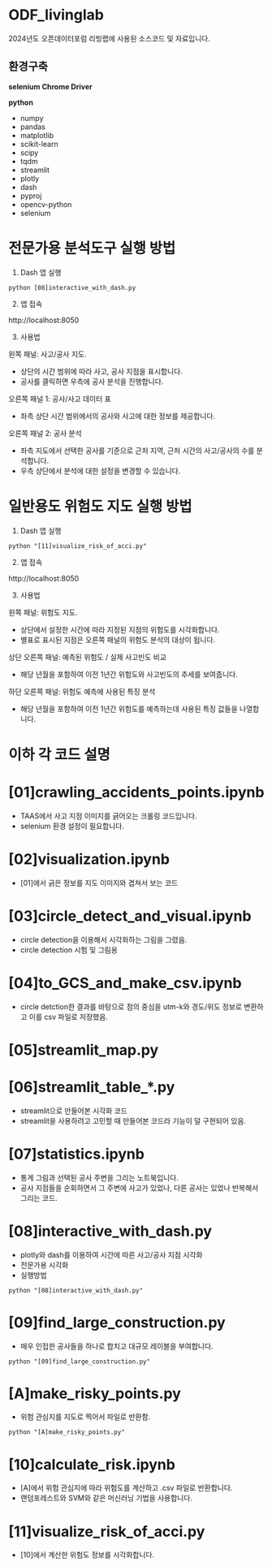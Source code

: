 # ODF_livinglab
2024년도 오픈데이터포럼 리빙랩에 사용된 소스코드 및 자료입니다.

## 환경구축

**selenium Chrome Driver**

**python**
- numpy
- pandas
- matplotlib
- scikit-learn
- scipy
- tqdm
- streamlit
- plotly
- dash
- pyproj
- opencv-python
- selenium


# 전문가용 분석도구 실행 방법

1. Dash 앱 실행
```
python [08]interactive_with_dash.py
```

2. 앱 접속

http://localhost:8050

3. 사용법

왼쪽 패널: 사고/공사 지도.
- 상단의 시간 범위에 따라 사고, 공사 지점을 표시합니다.
- 공사를 클릭하면 우측에 공사 분석을 진행합니다.

오른쪽 패널 1: 공사/사고 데이터 표
- 좌측 상단 시간 범위에서의 공사와 사고에 대한 정보를 제공합니다.

오른쪽 패널 2: 공사 분석
- 좌측 지도에서 선택한 공사를 기준으로 근처 지역, 근처 시간의 사고/공사의 수를 분석합니다.
- 우측 상단에서 분석에 대한 설정을 변경할 수 있습니다. 


# 일반용도 위험도 지도 실행 방법

1. Dash 앱 실행
```
python "[11]visualize_risk_of_acci.py"
```

2. 앱 접속

http://localhost:8050

3. 사용법

왼쪽 패널: 위험도 지도.
- 상단에서 설정한 시간에 따라 지정된 지점의 위험도를 시각화합니다.
- 별표로 표시된 지점은 오른쪽 패널의 위험도 분석의 대상이 됩니다. 

상단 오른쪽 패널: 예측된 위험도 / 실제 사고빈도 비교
- 해당 년월을 포함하여 이전 1년간 위험도와 사고빈도의 추세를 보여줍니다.

하단 오른쪽 패널: 위험도 예측에 사용된 특징 분석
- 해당 년월을 포함하여 이전 1년간 위험도를 예측하는데 사용된 특징 값들을 나열합니다.



# 이하 각 코드 설명




# [01]crawling_accidents_points.ipynb
- TAAS에서 사고 지점 이미지를 긁어오는 크롤링 코드입니다.
- selenium 환경 설정이 필요합니다.

# [02]visualization.ipynb
- [01]에서 긁은 정보를 지도 이미지와 겹쳐서 보는 코드

# [03]circle_detect_and_visual.ipynb
- circle detection을 이용해서 시각화하는 그림을 그렸음.
- circle detection 시험 및 그림용

# [04]to_GCS_and_make_csv.ipynb
- circle detction한 결과를 바탕으로 점의 중심을 utm-k와 경도/위도 정보로 변환하고 이를 csv 파일로 저장했음.

# [05]streamlit_map.py
# [06]streamlit_table_*.py
- streamlit으로 만들어본 시각화 코드
- streamlit을 사용하려고 고민할 때 만들어본 코드라 기능이 덜 구현되어 있음.

# [07]statistics.ipynb
- 통계 그림과 선택된 공사 주변을 그리는 노트북입니다.
- 공사 지점들을 순회하면서 그 주변에 사고가 있었나, 다른 공사는 있었나 반복해서 그리는 코드.

# [08]interactive_with_dash.py
- plotly와 dash를 이용하여 시간에 따른 사고/공사 지점 시각화
- 전문가용 시각화
- 실행방법
```
python "[08]interactive_with_dash.py"
```

# [09]find_large_construction.py
- 매우 인접한 공사들을 하나로 합치고 대규모 레이블을 부여합니다.
```
python "[09]find_large_construction.py"
```

# [A]make_risky_points.py
- 위험 관심지를 지도로 찍어서 파일로 반환함.
```
python "[A]make_risky_points.py"
```

# [10]calculate_risk.ipynb
- [A]에서 위험 관심지에 따라 위험도를 계산하고 .csv 파일로 반환합니다.
- 랜덤포레스트와 SVM와 같은 머신러닝 기법을 사용합니다.

# [11]visualize_risk_of_acci.py
- [10]에서 계산한 위험도 정보를 시각화합니다.







